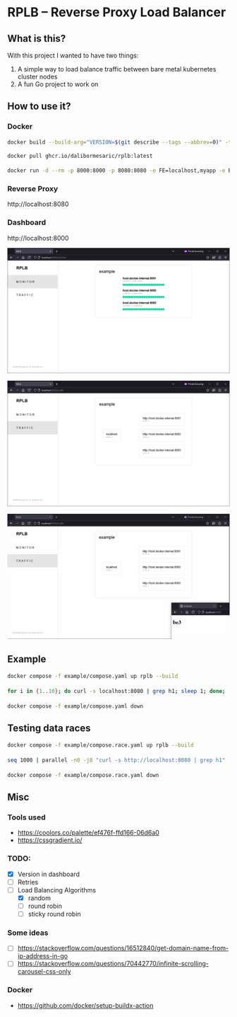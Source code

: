 # RPLB – Reverse Proxy Load Balancer

## What is this?

With this project I wanted to have two things:

1. A simple way to load balance traffic between bare metal kubernetes cluster nodes
1. A fun Go project to work on

## How to use it?

### Docker

``` sh
docker build --build-arg="VERSION=$(git describe --tags --abbrev=0)" -t rplb .
```

``` sh
docker pull ghcr.io/dalibormesaric/rplb:latest

docker run -d --rm -p 8000:8000 -p 8080:8080 -e FE=localhost,myapp -e BE=myapp,http://192.168.1.1:80 --memory="64m" --memory-reservation="64m" --cpus="1" ghcr.io/dalibormesaric/rplb:latest
```

### Reverse Proxy

http://localhost:8080

### Dashboard

http://localhost:8000

![monitor](/docs/monitor.png)

![traffic](/docs/traffic.png)

![traffic gif](/docs/traffic.gif)

## Example

``` sh
docker compose -f example/compose.yaml up rplb --build

for i in {1..10}; do curl -s localhost:8080 | grep h1; sleep 1; done;

docker compose -f example/compose.yaml down
```

## Testing data races

``` sh
docker compose -f example/compose.race.yaml up rplb --build

seq 1000 | parallel -n0 -j8 "curl -s http://localhost:8080 | grep h1"

docker compose -f example/compose.race.yaml down
```

## Misc

### Tools used

- https://coolors.co/palette/ef476f-ffd166-06d6a0
- https://cssgradient.io/

### TODO:

- [x] Version in dashboard
- [ ] Retries
- [ ] Load Balancing Algorithms
    - [x] random
    - [ ] round robin
    - [ ] sticky round robin

### Some ideas

- [ ] https://stackoverflow.com/questions/16512840/get-domain-name-from-ip-address-in-go
- [ ] https://stackoverflow.com/questions/70442770/infinite-scrolling-carousel-css-only

### Docker
- https://github.com/docker/setup-buildx-action